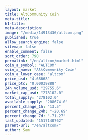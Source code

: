 ```yaml
---
layout: market
title: AltCommunity Coin
meta-title: 
h1-title: 
meta-description: 
image: "/media/14913436/altcom.png"
published: true
allow_search_engine: false
sitemap: false
enable_comment: false
sort_order: 790
permalink: "/en/altcom/market.html"
coin_a_symbol: "ALTCOM"
coin_a_name: "AltCommunity Coin"
coin_a_lower_case: "altcom"
price_usd: "4.68668"
price_btc: "0.00039888"
24h_volume_usd: "29755.6"
market_cap_usd: "278102.0"
total_supply: "278102.0"
available_supply: "208674.0"
percent_change_1h: "13.5"
percent_change_24h: "-20.69"
percent_change_7d: "-71.27"
last_updated: "1517140762"
parent-url: "/en/altcom/"
author: Sam
---
```


